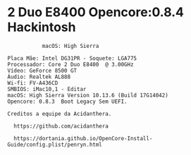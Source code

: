 # 2 Duo E8400 Opencore:0.8.4 Hackintosh

               macOS: High Sierra


 
 ``` Plataforma: Desktop | Yonah, Conroe and Penryn
Placa Mãe: Intel DG31PR - Soquete: LGA775
Processador: Core 2 Duo E8400  @ 3.00GHz
Vídeo: GeForce 8500 GT
Áudio: Realtek AL888
Wi-fi: FV-A436CD
SMBIOS: iMac10,1 - Editar
macOS: High Sierra Version 10.13.6 (Build 17G14042)
Opencore: 0.8.3  Boot Legacy Sem UEFI.

 Creditos a equipe da Acidanthera.
 
   https://github.com/acidanthera
  
   https://dortania.github.io/OpenCore-Install-Guide/config.plist/penryn.html
